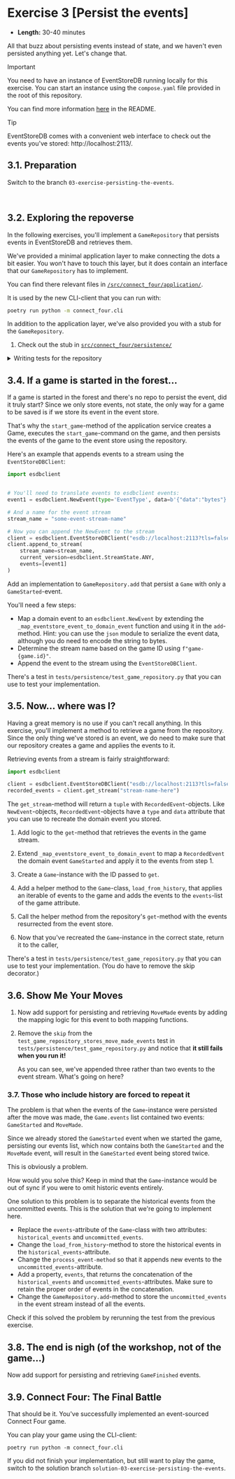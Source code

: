 # Exercise 3 [Persist the events]

- **Length:** 30-40 minutes 

All that buzz about persisting events instead of state, and we haven't even
persisted anything yet. Let's change that.

> [!IMPORTANT]
> You need to have an instance of EventStoreDB running locally for this
> exercise. You can start an instance using the `compose.yaml` file provided in
> the root of this repository.
>   
> You can find more information [here](/README.md#running-eventstoredb) in the
> README.

> [!TIP]
> EventStoreDB comes with a convenient web interface to check out the events
> you've stored: http://localhost:2113/.


## 3.1. Preparation

Switch to the branch `03-exercise-persisting-the-events`.

<br>

## 3.2. Exploring the repoverse

In the following exercises, you'll implement a `GameRepository` that persists
events in EventStoreDB and retrieves them.

We've provided a minimal application layer to make connecting the dots a bit
easier. You won't have to touch this layer, but it does contain an interface
that our `GameRepository` has to implement.

You can find there relevant files in [`/src/connect_four/application/`][application-directory].

It is used by the new CLI-client that you can run with:
```bash
poetry run python -m connect_four.cli
```

In addition to the application layer, we've also provided you with a stub for
the `GameRepository`.

1. Check out the stub in [`src/connect_four/persistence/`][esdb-game-repository]

<details>
  <summary>Writing tests for the repository</summary>

> [!TIP]
> The `GameRepository` expects an instance of the `EventStoreDBClient` to
> interact with EventStoreDB. You can inject an instance of the client like 
> this:
>   
> ```python
> import esdbclient
>   
> from connect_four.persistence import eventstoredb
>  
>   
> def test_game_repository() -> None:
>     client = esdbclient.EventStoreDBClient("esdb://localhost:2113?tls=false")
>     repo = eventstoredb.GameRepository(client=client)
> ```
>   
> One thing to keep in mind is that the running instance of `EventStoreDB` will
> not be cleaned between tests (or between test runs). This is not ideal, but we
> want you to interact with an actual event store.
> 
> As our game stream will use the Game ID in its name, which is a random UUID,
> this shouldn't cause too many issues for this tutorial. If you want to write
> integration tests for actual projects, you could consider using a test
> container or in-memory event store that you restart between tests or test
> runs.
> 
> Alternatively, if this really bothers you, you can [inject][there-is-nothing-difficult-about-this] a test double.
</details>

[there-is-nothing-difficult-about-this]: https://www.youtube.com/watch?v=uWTvMCra-_Y&t=364s


[application-directory]: /src/connect_four/application/
[esdb-game-repository]:  /src/connect_four/persistence/eventstoredb.py

## 3.4. If a game is started in the forest...

If a game is started in the forest and there's no repo to persist the event, did
it truly start? Since we only store events, not state, the only way for a game
to be saved is if we store its event in the event store.

That's why the `start_game`-method of the application service creates a Game,
executes the `start_game`-command on the game, and then persists the events of
the game to the event store using the repository.

Here's an example that appends events to a stream using the `EventStoreDBClient`:

```python
import esdbclient


# You'll need to translate events to esdbclient events:
event1 = esdbclient.NewEvent(type='EventType', data=b'{"data":"bytes"}')

# And a name for the event stream
stream_name = "some-event-stream-name"

# Now you can append the NewEvent to the stream
client = esdbclient.EventStoreDBClient("esdb://localhost:2113?tls=false")
client.append_to_stream(
    stream_name=stream_name,
    current_version=esdbclient.StreamState.ANY,
    events=[event1]
)
```

Add an implementation to `GameRepository.add` that persist a `Game` with only
a `GameStarted`-event.

You'll need a few steps:
- Map a domain event to an `esdbclient.NewEvent` by extending the
  `_map_eventstore_event_to_domain_event` function and using it in the
  `add`-method. Hint: you can use the `json` module to serialize the event data,
  although you do need to encode the string to bytes.
- Determine the stream name based on the game ID using `f"game-{game.id}"`.
- Append the event to the stream using the `EventStoreDBClient`.

There's a test in `tests/persistence/test_game_repository.py` that you can use
to test your implementation.

## 3.5. Now... where was I?

Having a great memory is no use if you can't recall anything. In this exercise,
you'll implement a method to retrieve a game from the repository. Since the only
thing we've stored is an event, we do need to make sure that our repository
creates a game and applies the events to it.

Retrieving events from a stream is fairly straightforward:

```python
import esdbclient

client = esdbclient.EventStoreDBClient("esdb://localhost:2113?tls=false")
recorded_events = client.get_stream("stream-name-here")
```

The `get_stream`-method will return a `tuple` with `RecordedEvent`-objects. Like
`NewEvent`-objects, `RecordedEvent`-objects have a `type` and `data` attribute
that you can use to recreate the domain event you stored.


1. Add logic to the `get`-method that retrieves the events in the game stream.

2. Extend `_map_eventstore_event_to_domain_event` to map a `RecordedEvent` 
   the domain event `GameStarted` and apply it to the events from step 1.

3. Create a `Game`-instance with the ID passed to `get`.

4. Add a helper method to the `Game`-class, `load_from_history`, that applies
   an iterable of events to the game and adds the events to the `events`-list
   of the game attribute.

5. Call the helper method from the repository's `get`-method with the events
   resurrected from the event store.

6. Now that you've recreated the `Game`-instance in the correct state, return
   it to the caller,

There's a test in `tests/persistence/test_game_repository.py` that you can use
to test your implementation. (You do have to remove the skip decorator.)


## 3.6. Show Me Your Moves

1. Now add support for persisting and retrieving `MoveMade` events by adding the
   mapping logic for this event to both mapping functions.

2. Remove the `skip` from the `test_game_repository_stores_move_made_events`
   test in `tests/persistence/test_game_repository.py` and notice that **it
   still fails when you run it!**

   As you can see, we've appended three rather than two events to the event
   stream. What's going on here?


### 3.7. Those who include history are forced to repeat it

The problem is that when the events of the `Game`-instance were persisted after
the move was made, the `Game.events` list contained two events: `GameStarted`
and `MoveMade`.

Since we already stored the `GameStarted` event when we started the game,
persisting our events list, which now contains both the `GameStarted` and the
`MoveMade` event, will result in the `GameStarted` event being stored twice.

This is obviously a problem.

How would you solve this? Keep in mind that the `Game`-instance would be out of
sync if you were to omit historic events entirely.

One solution to this problem is to separate the historical events from the
uncommitted events. This is the solution that we're going to implement here.

- Replace the `events`-attribute of the `Game`-class with two attributes:
  `historical_events` and `uncommitted_events`.
- Change the `load_from_history`-method to store the historical events in the
  `historical_events`-attribute.
- Change the `process_event-method` so that it appends new events to the
  `uncommitted_events`-attribute.
- Add a property, `events`, that returns the concatenation of the
  `historical_events` and `uncommitted_events`-attributes. Make sure to retain
  the proper order of events in the concatenation.
- Change the `GameRepository.add`-method to store the `uncommitted_events` in
  the event stream instead of all the events.

Check if this solved the problem by rerunning the test from the previous
exercise.

## 3.8. The end is nigh (of the workshop, not of the game...)

Now add support for persisting and retrieving `GameFinished` events.

## 3.9. Connect Four: The Final Battle

That should be it. You've successfully implemented an event-sourced Connect Four
game.

You can play your game using the CLI-client:

```shell
poetry run python -m connect_four.cli
```

If you did not finish your implementation, but still want to play the game,
switch to the solution branch `solution-03-exercise-persisting-the-events`.
